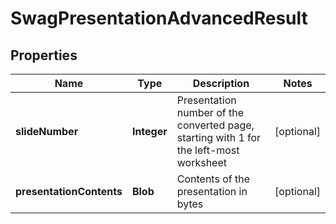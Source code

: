 
# SwagPresentationAdvancedResult

## Properties
Name | Type | Description | Notes
------------ | ------------- | ------------- | -------------
**slideNumber** | **Integer** | Presentation number of the converted page, starting with 1 for the left-most worksheet |  [optional]
**presentationContents** | **Blob** | Contents of the presentation in bytes |  [optional]



